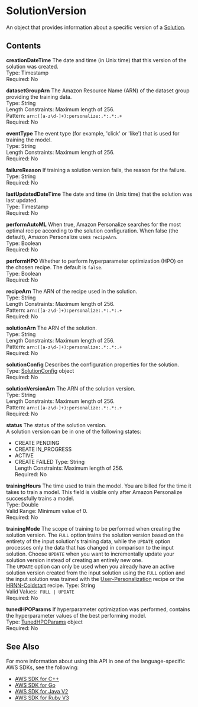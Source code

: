 # SolutionVersion<a name="API_SolutionVersion"></a>

An object that provides information about a specific version of a [Solution](API_Solution.md)\.

## Contents<a name="API_SolutionVersion_Contents"></a>

 **creationDateTime**   <a name="personalize-Type-SolutionVersion-creationDateTime"></a>
The date and time \(in Unix time\) that this version of the solution was created\.  
Type: Timestamp  
Required: No

 **datasetGroupArn**   <a name="personalize-Type-SolutionVersion-datasetGroupArn"></a>
The Amazon Resource Name \(ARN\) of the dataset group providing the training data\.  
Type: String  
Length Constraints: Maximum length of 256\.  
Pattern: `arn:([a-z\d-]+):personalize:.*:.*:.+`   
Required: No

 **eventType**   <a name="personalize-Type-SolutionVersion-eventType"></a>
The event type \(for example, 'click' or 'like'\) that is used for training the model\.  
Type: String  
Length Constraints: Maximum length of 256\.  
Required: No

 **failureReason**   <a name="personalize-Type-SolutionVersion-failureReason"></a>
If training a solution version fails, the reason for the failure\.  
Type: String  
Required: No

 **lastUpdatedDateTime**   <a name="personalize-Type-SolutionVersion-lastUpdatedDateTime"></a>
The date and time \(in Unix time\) that the solution was last updated\.  
Type: Timestamp  
Required: No

 **performAutoML**   <a name="personalize-Type-SolutionVersion-performAutoML"></a>
When true, Amazon Personalize searches for the most optimal recipe according to the solution configuration\. When false \(the default\), Amazon Personalize uses `recipeArn`\.  
Type: Boolean  
Required: No

 **performHPO**   <a name="personalize-Type-SolutionVersion-performHPO"></a>
Whether to perform hyperparameter optimization \(HPO\) on the chosen recipe\. The default is `false`\.  
Type: Boolean  
Required: No

 **recipeArn**   <a name="personalize-Type-SolutionVersion-recipeArn"></a>
The ARN of the recipe used in the solution\.  
Type: String  
Length Constraints: Maximum length of 256\.  
Pattern: `arn:([a-z\d-]+):personalize:.*:.*:.+`   
Required: No

 **solutionArn**   <a name="personalize-Type-SolutionVersion-solutionArn"></a>
The ARN of the solution\.  
Type: String  
Length Constraints: Maximum length of 256\.  
Pattern: `arn:([a-z\d-]+):personalize:.*:.*:.+`   
Required: No

 **solutionConfig**   <a name="personalize-Type-SolutionVersion-solutionConfig"></a>
Describes the configuration properties for the solution\.  
Type: [SolutionConfig](API_SolutionConfig.md) object  
Required: No

 **solutionVersionArn**   <a name="personalize-Type-SolutionVersion-solutionVersionArn"></a>
The ARN of the solution version\.  
Type: String  
Length Constraints: Maximum length of 256\.  
Pattern: `arn:([a-z\d-]+):personalize:.*:.*:.+`   
Required: No

 **status**   <a name="personalize-Type-SolutionVersion-status"></a>
The status of the solution version\.  
A solution version can be in one of the following states:  
+ CREATE PENDING
+ CREATE IN\_PROGRESS
+ ACTIVE
+ CREATE FAILED
Type: String  
Length Constraints: Maximum length of 256\.  
Required: No

 **trainingHours**   <a name="personalize-Type-SolutionVersion-trainingHours"></a>
The time used to train the model\. You are billed for the time it takes to train a model\. This field is visible only after Amazon Personalize successfully trains a model\.  
Type: Double  
Valid Range: Minimum value of 0\.  
Required: No

 **trainingMode**   <a name="personalize-Type-SolutionVersion-trainingMode"></a>
The scope of training to be performed when creating the solution version\. The `FULL` option trains the solution version based on the entirety of the input solution's training data, while the `UPDATE` option processes only the data that has changed in comparison to the input solution\. Choose `UPDATE` when you want to incrementally update your solution version instead of creating an entirely new one\.  
The `UPDATE` option can only be used when you already have an active solution version created from the input solution using the `FULL` option and the input solution was trained with the [User\-Personalization](https://docs.aws.amazon.com/personalize/latest/dg/native-recipe-new-item-USER_PERSONALIZATION.html) recipe or the [HRNN\-Coldstart](https://docs.aws.amazon.com/personalize/latest/dg/native-recipe-hrnn-coldstart.html) recipe\.
Type: String  
Valid Values:` FULL | UPDATE`   
Required: No

 **tunedHPOParams**   <a name="personalize-Type-SolutionVersion-tunedHPOParams"></a>
If hyperparameter optimization was performed, contains the hyperparameter values of the best performing model\.  
Type: [TunedHPOParams](API_TunedHPOParams.md) object  
Required: No

## See Also<a name="API_SolutionVersion_SeeAlso"></a>

For more information about using this API in one of the language\-specific AWS SDKs, see the following:
+  [AWS SDK for C\+\+](https://docs.aws.amazon.com/goto/SdkForCpp/personalize-2018-05-22/SolutionVersion) 
+  [AWS SDK for Go](https://docs.aws.amazon.com/goto/SdkForGoV1/personalize-2018-05-22/SolutionVersion) 
+  [AWS SDK for Java V2](https://docs.aws.amazon.com/goto/SdkForJavaV2/personalize-2018-05-22/SolutionVersion) 
+  [AWS SDK for Ruby V3](https://docs.aws.amazon.com/goto/SdkForRubyV3/personalize-2018-05-22/SolutionVersion) 